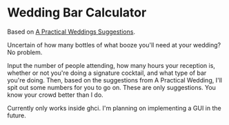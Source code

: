 # Wedding Bar Calculator
Based on [A Practical Weddings Suggestions](https://apracticalwedding.com/wedding-alcohol-calculator/).

Uncertain of how many bottles of what booze you'll need at your wedding? No problem.

Input the number of people attending, how many hours your reception is, whether or not you're doing a signature cocktail, and what type of bar you're doing. Then, based on the suggestions from A Practical Wedding, I'll spit out some numbers for you to go on. These are only suggestions. You know your crowd better than I do.

Currently only works inside ghci. I'm planning on implementing a GUI in the future.
